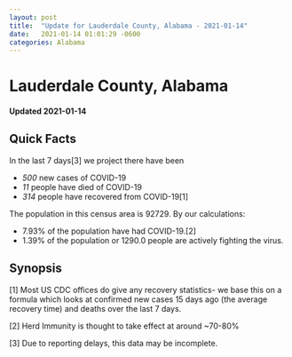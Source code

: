 ```yaml
---
layout: post
title:  "Update for Lauderdale County, Alabama - 2021-01-14"
date:   2021-01-14 01:01:29 -0600
categories: Alabama
---
```


# Lauderdale County, Alabama
#### Updated 2021-01-14

## Quick Facts

In the last 7 days[3] we project there have been
- *500* new cases of COVID-19
- *11* people have died of COVID-19
- *314* people have recovered from COVID-19[1]

The population in this census area is 92729. By our calculations:
- 7.93% of the population have had COVID-19.[2]
- 1.39% of the population or 1290.0 people are actively fighting the virus.

## Synopsis




[1] Most US CDC offices do give any recovery statistics- we base this on a formula which looks at confirmed new cases
15 days ago (the average recovery time) and deaths over the last 7 days.

[2] Herd Immunity is thought to take effect at around ~70-80%

[3] Due to reporting delays, this data may be incomplete.
 
    